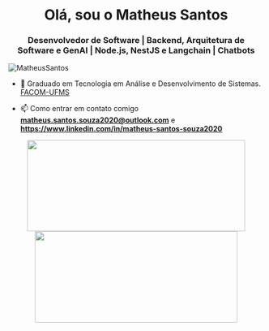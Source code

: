 <h1 align = "center"> Olá, sou o Matheus Santos </ h1 >
<h3 align = "center"> Desenvolvedor de Software | Backend, Arquitetura de Software e GenAI | Node.js, NestJS e Langchain | Chatbots </h3>
<p align = "left"> <img src = "https://komarev.com/ghpvc/?username=matheus-santos-souza" alt = "MatheusSantos" /> </p>

- 🔭 Graduado em Tecnologia em Análise e Desenvolvimento de Sistemas. [FACOM-UFMS](https://www.facom.ufms.br/)

- 📫 Como entrar em contato comigo **matheus.santos.souza2020@outlook.com** e **https://www.linkedin.com/in/matheus-santos-souza2020**

<div align="center" >
  <a href="https://github.com/matheus-santos-souza">
  <img width="430rem" height="180em" src="https://github-readme-stats.vercel.app/api?username=matheus-santos-souza&show_icons=true&theme=react&include_all_commits=true&count_private=true"/>
  <img width="400rem" height="180em" src="https://github-readme-stats.vercel.app/api/top-langs/?username=matheus-santos-souza&layout=compact&langs_count=7&theme=react"/>
</div>
